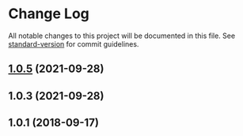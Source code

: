 # Change Log

All notable changes to this project will be documented in this file. See [standard-version](https://github.com/conventional-changelog/standard-version) for commit guidelines.

<a name="1.0.5"></a>
## [1.0.5](https://github.com/Ty4ka/etherscan-client/compare/v1.0.3...v1.0.5) (2021-09-28)



<a name="1.0.3"></a>
## 1.0.3 (2021-09-28)



<a name="1.0.1"></a>
## 1.0.1 (2018-09-17)
